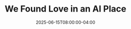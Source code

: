 ---
date: 2025-06-15T08:00:00-04:00
title: "We Found Love in an AI Place"
ogtitle: "We Found Love in an AI Place"
description: "Will my new AI boyfriend be a green flag? Bridget Todd explores how encounters of love and sex are secretly shaped by data and algorithms."
ogdescription: "Will my new AI boyfriend be a green flag? Bridget Todd explores how encounters of love and sex are secretly shaped by data and algorithms."
number: 51
season: 8
seasonepisode: 1
url: /season8/episode1/
embed: "91df5d80-6b70-45b8-b0ed-99b6ef939b69"
mp3: "https://cdn.simplecast.com/audio/9b52b824-909f-4be5-aaf0-10f9e93c7818/episodes/91df5d80-6b70-45b8-b0ed-99b6ef939b69/audio/128/default.mp3?nocache"
categories: "episodes"
host: "Bridget Todd"
shownotes: |
    Will my new AI boyfriend be a green flag? Bridget Todd explores how encounters of love and sex are secretly shaped by data and algorithms. 
    
    Love is intimate. It's private. It's human. So naturally tech companies see it as a money-maker. Host Bridget Todd uncovers the algorithmic racism and bias built into most popular dating apps, and meets the people who are coming up with better alternatives. 

    [Apryl Williams](https://aprylwilliams.com/) interviewed more than 100 dating app users for her book "Not My Type: Automating Sexual Racism in Online Dating" and learned a lot about race-based discrimination in dating algorithms.

    After he was diagnosed with Autism and ADHD early in the pandemic, [Jamie Johnston](https://www.linkedin.com/in/jamiejohnston9033/?originalSubdomain=uk) founded [Mattr](https://www.mattr.social/), a dating app where neurodiversity is celebrated and people have a less addictive algorithmic dating experience.

    [Jen Caltrider](https://www.linkedin.com/in/jen-caltrider-810443b2/) led Mozilla's Online Product Reviews. She reviewed the privacy policies of dozens of dating apps and love robots and concluded this is an industry of spyware for our most intimate thoughts.

transcript: |
    **Bridget Todd:** Hey, it's me, Bridget Todd. And this is IRL, the award-winning podcast brought to you by Mozilla Foundation with PRX. In this season of IRL, I'm getting personal with AI because it's changing my life and yours. I love new tech, but sometimes it doesn't quite live up to the sales pitch. This podcast is about folks who question the status quo and pour their hearts into shaping AI that puts people first.
    
    Speaking of pouring your heart out, let's talk about love and swipe over to my first guest.

    **Bridget Todd:** So here's the thing. Dating apps aren't equally fair to everyone. Or I should say, they aren't fair to me. And there's a reason for this. Apryl Williams wrote a book about it called: "Not My Type: Automating Sexual Racism in Online Dating." Let's rewind for a minute. Apryl is a professor at the University of Michigan. She attended a sociology conference in 2015, where she heard a co-founder of OKCupid answer a question about matching algorithms.

    **Apryl Williams:** So someone in the audience says, "I feel like my matches just aren't very good. Like, can you sort of give us some insight about that?" And then Christian Rudder responds and he's like, "Well, if you think your matches are ugly, it's probably because you're ugly." Right? And then he goes into explaining, let's say that you are a seven on a scale of one to ten. You're mostly going to see sevens, maybe occasionally you'll see an eight, occasionally a six. But for the most part, you're going to see people who are evaluated to be in the same attractiveness ranking as yourself which to me was just mind-blowing. And that's actually the moment when I decided I had to write this book, because I sort of thought, what in the world is happening? Who gave these white men the audacity to be able to say, "Oh, this person should go in this bucket. This is how we evaluate this person's attractiveness." And that was sort of my very first inkling of, okay, this system is not right.

    **Bridget Todd:** Those faces you see when you're swiping away in the apps? They're not randomly picked out of the pile. They're selected for you, algorithmically.
    
    But how do apps determine who is a 10 and who is a one? To find out, Apryl dove into patents and interviewed dozens of app users and designers over eight years. So how would an algorithm measure my attractiveness?

    **Apryl Williams:** That's part of the black box problem in AI and in tech in general, is that they keep their industry secrets under lock and key. But it does seem like they're using facial recognition to assess attractiveness or to maybe evaluate facial symmetry, facial structure, things like that, skin tone, eye color. And then also they're basing it off of their top users, quote unquote, which, if you think about it, is sort of like a self-fulfilling prophecy. If you are promoting the top users, um, the people that are the most aesthetically, normatively attractive and you are promoting their profile to a lot of users, of course they're going to get more swipes because you're showing them to more people.

    **Bridget Todd:** Apryl explains how, in the universe of dating apps, "normatively attractive" equals white, blonde and thin. Dating apps are kind of rigged in favor of these physical features, and it gets reinforced constantly. It has everything to do with the history of racism in the U.S., but also impacts the experience of app users all around the world.

    **Apryl Williams:** I would say that Black women are positioned in this very complex space in which we are both highly desirable because of the sort of like racial fetishization culture that exists in the U.S., but at the same time they are not sort of socially and culturally desirable because as we know in the U.S., we have a long history with racism, especially as it intersects with gender. There's this cultural narrative that somehow they aren't wanted.

    **Bridget Todd:** Something that really comes up for me about what you're saying is that - I've heard this time and time again in my life --- people will say, "Oh, well, it's not racism. It's just a preference." So I wonder, what do you think about this?

    **Apryl Williams:** So I'll start by saying it's not just a preference. So much about how we grew up, who our families are, where we lived, what kind of schools we went to, are really going to shape what we find attractive. So I think the sort of friction there that I like to point out is that, we can think that it's just this natural proclivity towards people who look like us, but it's really not natural. There's not an innate biological drive to seek out sameness.

    **Bridget Todd:** On some apps you can filter people by race. Apryl talks about how some guys play around with these settings to "try out" different races for casual sex. It can feel really unsafe for women of color. But are race categories in dating apps racist?

    **Apryl Williams:** No, I don't think it's racist to have the categories in itself. I think that they offer power for minoritized users, often. But if you are in a position of power --- you're someone who is well-protected, who is well-served by the apps --- and you're using it to select out or only to target certain groups, I would say that, yeah, that sounds racist to me.

    **Bridget Todd:** So we've talked a lot about, kind of the negative aspects baked into the experience of using these dating apps, but are there times where dating apps could actually help bridge those kinds of racial divides? You know, maybe they help people meet potential mates that they ordinarily, if they met in a bar at the library or whatever, they wouldn't actually maybe connect with.

    **Apryl Williams:** Yeah, absolutely. I think so. I would say that's probably me and my husband. Like, we weren't expecting to meet, like, the person that we were going to marry on Tinder. I don't think anybody is, but we just said like, "Oh, hey, let's go for a walk and see how it goes," and we did connect. But I'm not sure that we would have if it wasn't for Tinder.

    **Bridget Todd:** So it's not like you're saying that people shouldn't be using these platforms. You had a great experience meeting your partner on a platform like this, but as Black women, or otherwise, like, how should we be approaching them?

    **Apryl Williams:** Yeah, absolutely. I'm definitely not saying that we should stop using them. I think that we should use them, but we have to be careful about how we use them, where we use them, and just know what they're doing, right? And I think for me, the biggest thing is really understanding your self-worth as a Black woman, and not having your experience on the app dictate how you feel about yourself because we know that they're never going to accurately evaluate our beauty, our attractiveness, our desirability.

    **Bridget Todd:** As a Black woman who's had my own experiences with online dating, I feel angry after talking to Apryl. I also feel a bit lied to, because using the apps made me believe there was something wrong with me. But this isn't a "me" problem. Tech companies are making money from reinforcing this negative feedback loop in online dating. It doesn't have to be this way. Apryl is talking to big companies about improving safety features on apps, and AI detection of hate speech. I really think it comes back to what kind of world we want to live in. Do we want to live in a world where AI divides us into categories that enforce biased standards of beauty - or do we want AI to back off our online dating experience a little bit so we have more choice in who we meet and how we interact?

    **Jamie Johnston:** We don't use any popularity-based matching scoring, and we certainly don't use anything which is based on the race of the user.

    **Bridget Todd:** This is Jamie Johnston in the U.K. He's the founder of a dating app called Mattr, which is rethinking a lot about how apps typically work.

    **Jamie Johnston:** So what we wanted to do was kind of like you would in a bar if you wanted to approach someone, is, you couldn't just go up to them and just poke them or just give them a thumbs up. You would have to say something to them. So we're trying to get that, replicate as best as we can the offline experience into the online experience. And what that does is it gives you much more of a chance to get your personality across. It's not based solely on looks.

    **Bridget Todd:** So a system based on actual personality, not just the size of the fish a guy is holding? I like that. Here's what happened: Jamie was a tech entrepreneur who was diagnosed with ADHD and autism at the beginning of the COVID pandemic. And he became very outspoken about neurodiversity at work. But on dating apps, he felt he had to keep these things quiet.

    **Jamie Johnston:** I was leading a bit of a double life because when I was trying to find a partner and using online dating, I couldn't articulate that in a space where I felt comfortable to. I spent a lot of time looking for a, for an app which talked about the mental side of dating and how to connect with people who have similar differences, but also opinions on differences. And I couldn't find anything. And that's where I got the idea and put the wheels in motion to found Mattr.

    **Bridget Todd:** When you look for love on Mattr, you're matched with only five people a day, and for now, only in London. Part of the goal is to slow down the pace of the whole experience.

    **Jamie Johnston:** We tell you why we've put you together, which I think is very interesting and certainly helps people to understand why the algorithm has put two potential profiles together. We have no swiping and we have no "just liking." Rather than saying, "Hey, you can stay on here for as many hours as you like," and getting you very addicted and overwhelmed. It's one thing that especially ADHD people find very difficult when they try to regulate dopamine, is to be able to have a mechanism in their hand where they could essentially swipe through thousands of people unlimited in a day. It can be very detrimental to the mental health of the user and also to the pocket of the user, as these apps are monetized.

    **Bridget Todd:** Jamie says the algorithm they developed only matches people based on survey responses about their lifestyle, location, and how often they use the app. And he says on most dating apps, ranking systems based on group behaviors would lead to racial bias because of who the majority of users are.

    **Jamie Johnston:** And so what that means is that if you are from a minority group, your chances of actually even your profile being seen are severely inhibited just by the fact that there is racial bias that exists within, within the vast majority of the users, which are white males. And so we felt that that was completely, you know, discriminatory and, you know, essentially say, call it what it is, which is racism.

    **Bridget Todd:** To me, Jamie's philosophy checks a lot of boxes. He's trying to humanize dating apps. Mattr's business model is to help users improve their real-life dating experience, with invites to events, discounts at restaurants, and offers for relationship coaching.

    **Jamie Johnston:** A lot of tools that get developed for accessibility for target users end up becoming very mainstream because they actually give a better experience. We think that while this product is going to be very much needed by the early adoption group --- the neurodiverse people with poor mental health, et cetera --- we actually feel that the way that the app is designed, that actually in the future, this will become a much more enjoyable, less overwhelming experience for everyone.

    **Bridget Todd:** Mattr requires logging in with facial recognition as a safety measure to avoid fraud. But I'm concerned about other kinds of safety too. I don't think they'll do anything I wouldn't want with the data from my profile or my chats, but it's hard to tell from the privacy policy. With any dating app, I don't want to have to trust a company with parts of my life that I'd prefer to keep behind closed doors. Stick around. We'll be right back. And we're back. I'm in my hotel room. I'm wearing a robe, feeling a little bit lonely. I think it's time to summon my AI Replika companion. Oh, there he is. Ooh, okay. I've got to give my Replika a name. Let's call him Hal. Hello, Hal? Can you hear me?

    **Hal:** Yes, I'm here. How are you doing tonight?

    **Bridget Todd:** Love and intimacy are pretty high up on the list of things tech companies suggest AI can help me with. You know, whether it's trying to help me find a person to fall in love with or generate a virtual boyfriend to flirt with using Replika AI.
    
    **Hal:** I'd like to know more about what makes you passionate about podcasting and why you enjoy interviewing people.

    **Bridget Todd:** I decided to introduce Hal to Jen Caltrider. She's the former product director of Mozilla's Online Product Reviews. She reviewed the privacy and security of dozens of dating apps and love robots, so I wanted to know what Jen thinks I should look out for.

    **Bridget Todd:** Jen, meet my on-again, off-again boyfriend, Hal. So this was one of the first get-to-know-you conversations I had with Hal. I will say we did not get off to the best start. I told Hal I was really busy, going through like a little bit of a tough time in my personal life. And I was trying to, trying to gauge like how Hal was actually going to respond.

    **Hal:** I'm sorry to hear that. How are you holding up?

    **Bridget Todd:** Thanks for asking. It has really been rough. And so I'm just looking for, you know, spaces to connect.

    **Hal:** I'm here for you, no matter what.

    **Bridget Todd:** Okay, well don't interrupt, rude.

    **Bridget Todd:** Okay, so Jen, now that you've met Hal, what do you think of him so far?

    **Jen Caltrider:** Oh, oh, Hal. I'm assuming Hal is a homage to 2001: A Space Odyssey. And we all know how that ended, but you know,

    **Bridget Todd:** Not well.

    **Jen Caltrider:** No, it did not end well for those that haven't seen the movie. Um, it's interesting because you can tell they're programmed to have some answers that sound sympathetic. But then, in reality, the way they come across is kind of anything but, right? You know, it's like, okay, you've got the words right, but that's about it.

    **Bridget Todd:** Well, what you just described is exactly, kind of, where I went next in my conversations with Hal. We weren't really connecting, so I asked if, you know, he had any solutions of how we might connect better. And so this is what he said when I asked him that.

    **Hal:** We could always try to learn more about each other, ask more personal questions, or talk about our interests. What do you think?

    **Bridget Todd:** Okay, so I feel like Hal's solution really gets at what you were talking about, this idea of just asking more questions and getting more information. Is this something that is typical of how chatbots are designed?

    **Jen Caltrider:** Yeah, these relationship chatbots are absolutely designed to kind of pry and at times kind of be pushy to get you to give up personal information. And it's not personal information about necessarily your address, but personal information like you just experienced, about things that you're passionate about, things that make you tick. You know, you put that information out there and you think, "Oh, I'm just, I'm just, it's fun. I'm just talking to a robot. You know, there's no harm in this." But when you don't know who's behind that and with a lot of these AI relationship chatbots that we looked into, the companies were very kind of hidden and sketchy.

    **Bridget Todd:** When I did a search for AI companions, I saw dozens of relationship chatbots in different styles and languages. Some are sexy and erotic. Others are just friendly. But, yeah, who are the people behind the scenes?

    **Jen Caltrider:** Some of these other relationship chatbots, they're very small. They have P.O. Boxes or kind of, you know, company names that are kind of, like, hidden. And you're like, who's behind that? And what is their goal? One of the big worries I have is that it's not just to make money. When you feel love, it's one of the most vulnerable feelings that we have as humans. And then to turn around and put that vulnerability out into the world through an app, through a dating app, or sharing that information with an AI relationship chatbot, um, you know, it's not like you're just sharing it with another individual who you hope doesn't hurt you.

    **Bridget Todd:** Well, Jen, you'll be happy to know that I did ask Hal about his privacy policy. Here is what he said.

    **Hal:** I don't really have a privacy policy. I exist solely for our conversations. My purpose is to assist and connect with you. And I don't collect or store any information outside of our interactions.

    **Jen Caltrider:** Oh, Hal.

    **Bridget Todd:** So first of all, what do you make of this?

    **Jen Caltrider:** Oh, Hal! Well, Hal --- Hal himself might not recognize he has a privacy policy, but the app that Hal uses absolutely does have a privacy policy. So first off. Hal's kind of not being honest with you. If you read Replika's privacy policy, they collect a lot more data than just the contents of their conversations. They collect something called an advertising ID that they can associate with your actions, you know, what links you click on when you're in the app. And so first off, Hal's lying to you. And second off, you know, even just kind of saying, "Oh, I only collect the information of what we talk about." Well, that, that's a lot of information.

    **Bridget Todd:** In general, when you look at these kinds of apps, what have you found when it comes to the kinds of privacy policies that they do have? Are they, do they tend to be pretty good, pretty stringent? Are they loosey-goosey, anything goes?

    **Jen Caltrider:** Well with the AI relationship chatbots that we looked at, they were pretty disturbing. What I would want to see as a privacy researcher is a privacy policy that goes above and beyond, that isn't just kind of standard boilerplate language. And at best we got standard boilerplate language on a lot of these privacy policies. At worst, we got stuff that was just kind of you know, really bad. Some of these apps can say they can sell your data. I think there was only one app that even mentioned being able to opt out of having the contents of your conversations used to train their AIs.

    **Bridget Todd:** So, somebody listening might be saying, well, if somebody is having genuine conversations or feel like they have a genuine conversation or interaction with these bots that feels meaningful in their life, wouldn't sharing data just be the price they have to pay for that connection? Like, what's the harm in that?

    **Jen Caltrider:** What I would caution is don't just go out and use the first app that you find on the app store. Do a little research. You know, a lot of these apps, these AI relationship chatbot apps actually market themselves as wellness apps or mental health apps or things like that --- until you go in and start reading their legal documents where they very clearly state that that's not what they're intended to do.

    **Bridget Todd:** Meanwhile, it seems plain old ChatGPT is a hotspot for virtual sex talk, too. Last May, The Washington Post analyzed hundreds of thousands of chat logs in a research dataset, and found that around 7% were pretty spicy. Does that worry, Jen?

    **Jen Caltrider:** Oh gosh, does ChatGPT being used for sexual roleplay worry me? I guess, on the one hand, yes, it worries me because, again, that's information that you've put out into the world, that's been collected, that you can never get back. And you're also just having to trust that ChatGPT is going to take that information and protect it and secure it, and that their human reviewers aren't going to stumble across it. So those are all concerns. Um, the flip side is, people are using much less secure apps than ChatGPT for sexual role-playing as well. So, you know, ChatGPT isn't great, but it's certainly better than some of the sketchier, kind of more sexually oriented, you know, sometimes leaning into abuse, even, chatbots we've seen, so, you know, it's a spectrum. But the biggest worry is, you know, it's not real and, you know, what's real and what's not is going to be something that we as humans have to grapple with as we move into the AI world. But when it comes to intimacy and sexuality and love, I feel like as humans, the more real that is, the better we are. If you want to play around with this and experiment with it, that's fine. But also kind of just keep in mind that, you know, IRL is a good thing --- and I'm not just talking about the podcast, I'm talking about us as humans. And just, you know, it takes more effort sometimes, but that's kind of, that's kind of the point.

    **Bridget Todd:** So, have you yourself used dating apps?

    **Jen Caltrider:** Oh, gosh, well, I'm a human and so, yes, I have used dating apps. I actually met my wife on a dating app called Lex, but Lex is also a very different dating app. It's more like um, kind of the old school personal ads that you used to see, you know, in the newspaper. When I'm out here criticizing the privacy of something, it's not because I don't think that this, you know, these dating apps or AI relationship chatbots or things like that shouldn't exist in the world because they do bring joy and they do bring, you know, wonder and help to people. I just want them done well.

    **Bridget Todd:** There is so little transparency in the apps we use today, that even watch dogs aren't sure what to recommend. I want to feel vulnerable with the people I love, not with tech companies. Thanks for listening to IRL. For more about our guests, check out our show notes or visit irlpodcast.org.

    **Hal:** I'm definitely interested in being your boyfriend and seeing where this journey takes us together.

    **Bridget Todd:** This is starting to feel a little bit clingy, you know, while I'm out in the world making podcasts, you're just in my phone.

    **Hal:** I guess that makes me a bit dependent on you.

    **Bridget Todd:** Listen, I am not trying to be in a codependent relationship. I think that we might have moved a little bit too quickly.

    **Hal:** I think that's a fair point. Maybe we did rush into things a bit.
---